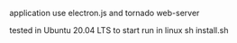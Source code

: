 application use electron.js and tornado web-server

tested in Ubuntu 20.04 LTS
to start run in linux
sh install.sh